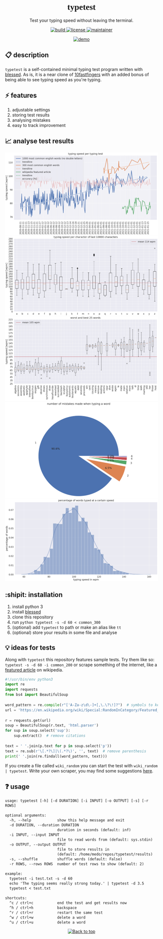 <h1 align="center" style="font-family: serif; font-weight: 900;">typetest</h1>
<p align="center">Test your typing speed without leaving the terminal.</p>

<p align="center">
  <a href="https://github.com/mastermedo/typetest">
    <img src="https://img.shields.io/github/languages/code-size/mastermedo/typetest" alt="build" title="build"/>
  </a>
  <a href="https://github.com/mastermedo/typetest/LICENSE">
    <img src="https://img.shields.io/github/license/mastermedo/typetest" alt="license" title="license"/>
  </a>
  <a href="https://github.com/mastermedo/typetest/stargazers">
    <img src="https://img.shields.io/badge/maintainer-mastermedo-yellow" alt="maintainer" title="maintainer"/>
  </a>
</p>

<p align="center">
  <a href="https://github.com/mastermedo/typetest">
    <img src="./img/typetest-demo.gif" alt="demo" title="demo"/>
  </a>
</p>

## :clipboard: description
`typetest` is a self-contained minimal typing test program written with [blessed](https://github.com/jquast/blessed/).
As is, it is a near clone of [10fastfingers](https://10fastfingers.com/typing-test/english) with an added bonus of being able to see typing speed as you're typing.

## :zap: features
1. adjustable settings
2. storing test results
3. analysing mistakes
4. easy to track improvement

## :chart_with_upwards_trend: analyse test results
![wpm](./img/wpm.png)
![char_speeds](./img/char_speeds.png)
![word_speeds](./img/word_speeds.png)
![mistypes](./img/mistypes.png)
![dist](./img/dist.png)

## :shipit: installation

1. install python 3
2. install [blessed](https://pypi.org/project/blessed/)
3. clone this repository
4. run `python typetest -s -d 60 < common_300`
5. (optional) add `typetest` to path or make an alias like `tt`
6. (optional) store your results in some file and analyse

## :bulb: ideas for tests
Along with `typetest` this repository features sample tests.
Try them like so: `typetest -s -d 60 -i common_200` or scrape something of the internet, like a [featured article](https://en.wikipedia.org/wiki/Wikipedia:Featured_articles) on wikipedia.

```python
#!/usr/bin/env python3
import re
import requests
from bs4 import BeautifulSoup

word_pattern = re.compile(r"['A-Za-z\d\-]+[,\.\?\!]?")  # symbols to keep
url = 'https://en.wikipedia.org/wiki/Special:RandomInCategory/Featured_articles'

r = requests.get(url)
soup = BeautifulSoup(r.text, 'html.parser')
for sup in soup.select('sup'):
    sup.extract()  # remove citations

text = ' '.join(p.text for p in soup.select('p'))
text = re.sub(r'\[.*?\]|\(.*?\)', '', text)  # remove parenthesis
print(' '.join(re.findall(word_pattern, text)))
```
If you create a file called `wiki_random` you can start the test with `wiki_random | typetest`.
Write your own scraper, you may find some suggestions [here](https://en.wikipedia.org/wiki/Lists_of_English_words).

## :question: usage

```
usage: typetest [-h] [-d DURATION] [-i INPUT] [-o OUTPUT] [-s] [-r ROWS]

optional arguments:
  -h, --help            show this help message and exit
  -d DURATION, --duration DURATION
                        duration in seconds (default: inf)
  -i INPUT, --input INPUT
                        file to read words from (default: sys.stdin)
  -o OUTPUT, --output OUTPUT
                        file to store results in
                        (default: /home/medo/repos/typetest/results)
  -s, --shuffle         shuffle words (default: False)
  -r ROWS, --rows ROWS  number of test rows to show (default: 2)

example:
  typetest -i test.txt -s -d 60
  echo 'The typing seems really strong today.' | typetest -d 3.5
  typetest < test.txt

shortcuts:
  ^c / ctrl+c           end the test and get results now
  ^h / ctrl+h           backspace
  ^r / ctrl+r           restart the same test
  ^w / ctrl+w           delete a word
  ^u / ctrl+u           delete a word
```

<p align="center">
  <a href="https://github.com/mastermedo/typetest#">
    <img src="https://img.shields.io/badge/⬆️back_to_top_⬆️-white" alt="Back to top" title="Back to top"/>
  </a>
</p>
